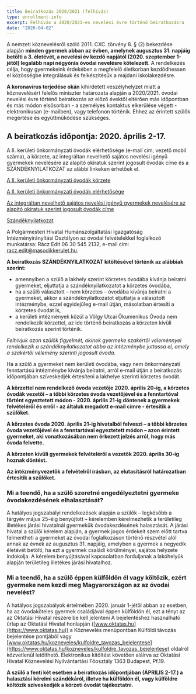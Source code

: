 ```yaml
---
title: Beiratkozás 2020/2021 (felhívás)
type: enrollment-info
excerpt: Felhívás a 2020/2021-es nevelési évre történő beiratkozásra
date: "2020-04-02"
---
```


A nemzeti köznevelésről szóló 2011. CXC. törvény 8. § (2) bekezdése alapján **minden gyermek abban az évben, amelynek augusztus 31. napjáig betölti a 3. életévét, a nevelési év kezdő napjától (2020. szeptember 1-jétől) legalább napi négyórás óvodai nevelésre kötelezett**. A rendelkezés célja, hogy gyermekeink érdekében a megfelelő életkorban kezdődhessen el közösségbe integrálásuk és felkészítésük a majdani iskolakezdésre.

**A koronavírus terjedése okán** kihirdetett veszélyhelyzet miatt a köznevelésért felelős miniszter határozata alapján a 2020/2021. óvodai nevelési évre történő beiratkozás az előző évektől eltérően más időpontban és más módon elsősorban - a személyes kontaktus elkerülése végett - elektronikusan (e-mailben), vagy telefonon történik. Ehhez az érintett szülők megértése és együttműködése szükséges.

## A beiratkozás időpontja: 2020. április 2-17.

A II. kerületi önkormányzati óvodák elérhetősége (e-mail cím, vezető mobil száma), a körzete, az integráltan nevelhető sajátos nevelési igényű gyermekek nevelésére az alapító okiratuk szerint jogosult óvodák címe és a SZÁNDÉKNYILATKOZAT az alábbi linkeken érhetőek el.

[A II. kerületi önkormányzati óvodák körzete](https://drive.google.com/file/d/1a7BbrGSTX3q-eh3sUCwT-0kA89w1jQAL/view?usp=sharing)

[A II. kerületi önkormányzati óvodák elérhetősége](https://drive.google.com/file/d/1tAq5kEM55PPTsc9Wvk353pVTf8OyWLzj/view?usp=sharing)

[Az integráltan nevelhető sajátos nevelési igényű gyermekek nevelésére az alapító okiratuk szerint jogosult óvodák címe](https://docs.google.com/document/d/1RRhe76RO-3YA5eK3wbc6M8FpTdgOiRLDAJgHAjeohzs/edit?usp=sharing)

[Szándéknyilatkozat](https://docs.google.com/document/d/1iJF_tssUDL3vfFoFcvQ_w0OGWqUgTeBBRu2iUwtoGso/edit?usp=sharing)

A Polgármesteri Hivatal Humánszolgáltatási Igazgatóság Intézményirányítási Osztályon az óvodai felvételekkel foglalkozó munkatársa: Rácz Edit 06 30 545 2132, e-mail cím: [racz.edit@masodikkerulet.hu](mailto:racz.edit@masodikkerulet.hu).


**A beiratkozás SZÁNDÉKNYILATKOZAT kitöltésével történik az alábbiak szerint:**

- amennyiben a szülő a lakhely szerint körzetes óvodába kívánja beíratni gyermeket, eljuttatja a szándéknyilatkozatot a körzetes óvodába,
- ha a szülő választott – nem körzetes – óvodába kívánja beíratni a gyermeket, akkor a szándéknyilatkozatot eljuttatja a választott intézménybe, ezzel egyidejűleg e-mail útján, másolatban értesíti a körzetes óvodát is,
- a kerületi intézmények közül a Völgy Utcai Ökumenikus Óvoda nem rendelkezik körzettel, az ide történő beiratkozás a körzeten kívüli beiratkozás szerint történik.

_Felhívjuk azon szülők figyelmét, akinek gyermeke szakértői véleménnyel rendelkezik a szándéknyilatkozatot abba az intézménybe juttassa el, amely a szakértői vélemény szerinti jogosult óvoda._

Ha a szülő a gyermeket nem kerületi óvodába, vagy nem önkormányzati fenntartású intézménybe kívánja beíratni, arról e-mail útján a beiratkozás időpontjában szíveskedjék értesíteni a lakhelye szerinti körzetes óvodát.

**A körzettel nem rendelkező óvoda vezetője 2020. április 20-ig, a körzetes óvodák vezetői – a többi körzetes óvoda vezetőjével és a fenntartóval történt egyeztetett módon - 2020. április 21-ig döntenek a gyermekek felvételéről és erről - az általuk megadott e-mail címre - értesítik a szülőket.**

**A körzetes óvoda 2020. április 21-ig hivatalból felveszi – a többi körzetes óvoda vezetőjével és a fenntartóval egyeztetett módon – azon érintett gyermeket, aki vonatkozásában nem érkezett jelzés arról, hogy más óvoda felvette.**

**A körzeten kívüli gyermekek felvételéről a vezetők 2020. április 30-ig hoznak döntést.**

**Az intézményvezetők a felvételről írásban, az elutasításról határozatban értesítik a szülőket.**

### Mi a teendő, ha a szülő szeretné engedélyeztetni gyermeke óvodakezdésének elhalasztását?

A hatályos jogszabályi rendelkezések alapján a szülők – legkésőbb a tárgyév május 25-éig benyújtott – kérelemben kérelmezhetik a területileg illetékes járási hivatalnál gyermekük óvodakezdésének halasztását. A járási hivatal a szülői kérelem alapján, a gyermek jogos érdekeit szem előtt tartva felmentheti a gyermeket az óvodai foglalkozáson történő részvétel alól annak az évnek az augusztus 31. napjáig, amelyben a gyermek a negyedik életévét betölti, ha ezt a gyermek családi körülményei, sajátos helyzete indokolja. A kérelem benyújtásával kapcsolatban forduljanak a lakóhelyük alapján területileg illetékes járási hivatalhoz.

### Mi a teendő, ha a szülő éppen külföldön él vagy költözik, ezért gyermeke nem kezdi meg Magyarországon az az óvodai nevelést?

A hatályos jogszabályok értelmében 2020. január 1-jétől abban az esetben, ha az óvodaköteles gyermek családjával éppen külföldön él, ezt a tényt az az Oktatási Hivatal részére be kell jelenteni A bejelentéshez használható űrlap az Oktatási Hivatal honlapján ([www.oktatas.hu](https://www.oktatas.hu)) a Köznevelés menüpontban Külföldi távozás bejelentése pontjából vagy [www.oktatas.hu/kozneveles/kulfoldre_tavozas_bejelentese](https://www.oktatas.hu/kozneveles/kulfoldre_tavozas_bejelentese) oldalról közvetlenül letölthető. Elektronikus kitöltést követően aláírva az Oktatási Hivatal Köznevelési Nyilvántartási Főosztály 1363 Budapest, Pf.19.

**A szülő a fenti két esetben a beiratkozás időpontjában (ÁPRILIS 2-17.) a halasztási kérelmi szándékáról, illetve ha külföldön él, vagy külföldre költözik szíveskedjék a körzeti óvodát tájékoztatni.**
